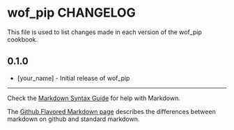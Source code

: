 wof_pip CHANGELOG
=================

This file is used to list changes made in each version of the wof_pip cookbook.

0.1.0
-----
- [your_name] - Initial release of wof_pip

- - -
Check the [Markdown Syntax Guide](http://daringfireball.net/projects/markdown/syntax) for help with Markdown.

The [Github Flavored Markdown page](http://github.github.com/github-flavored-markdown/) describes the differences between markdown on github and standard markdown.
